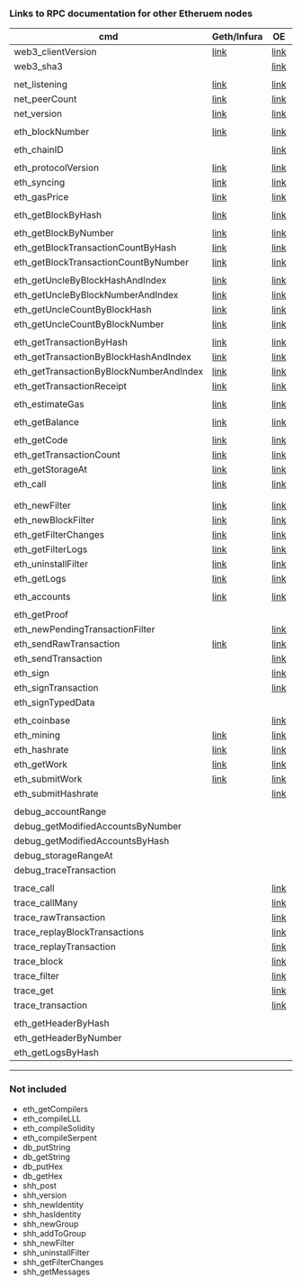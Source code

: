 ### Links to RPC documentation for other Etheruem nodes

| cmd                                     | Geth/Infura                                                                              | OE                                                                                                     | Nether | Besu | Tested |
| --------------------------------------- | ---------------------------------------------------------------------------------------- | ------------------------------------------------------------------------------------------------------ | ------ | ---- | ------ |
| web3_clientVersion                      | [link](https://infura.io/docs/ethereum/json-rpc/web3-clientVersion)                      | [link](https://openethereum.github.io/wiki/JSONRPC-web3-module#web3_clientversion)                     |        |      |        |
| web3_sha3                               |                                                                                          | [link](https://openethereum.github.io/wiki/JSONRPC-web3-module#web3_sha3)                              |        |      |        |
|                                         |                                                                                          |                                                                                                        |        |      |        |
| net_listening                           | [link](https://infura.io/docs/ethereum/json-rpc/net-listening)                           | [link](https://openethereum.github.io/wiki/JSONRPC-net-module#net_listening)                           |        |      |        |
| net_peerCount                           | [link](https://infura.io/docs/ethereum/json-rpc/net-peerCount)                           | [link](https://openethereum.github.io/wiki/JSONRPC-net-module#net_peercount)                           |        |      |        |
| net_version                             | [link](https://infura.io/docs/ethereum/json-rpc/net-version)                             | [link](https://openethereum.github.io/wiki/JSONRPC-net-module#net_version)                             |        |      |        |
|                                         |                                                                                          |                                                                                                        |        |      |        |
| eth_blockNumber                         | [link](https://infura.io/docs/ethereum/json-rpc/eth-blockNumber)                         | [link](https://openethereum.github.io/wiki/JSONRPC-eth-module#eth_blocknumber)                         |        |      |        |
|                                         |                                                                                          |                                                                                                        |        |      |        |
| eth_chainID                             |                                                                                          | [link](https://openethereum.github.io/wiki/JSONRPC-eth-module#eth_chainid)                             |        |      |        |
|                                         |                                                                                          |                                                                                                        |        |      |        |
| eth_protocolVersion                     | [link](https://infura.io/docs/ethereum/json-rpc/eth-protocolVersion)                     | [link](https://openethereum.github.io/wiki/JSONRPC-eth-module#eth_protocolversion)                     |        |      |        |
| eth_syncing                             | [link](https://infura.io/docs/ethereum/json-rpc/eth-syncing)                             | [link](https://openethereum.github.io/wiki/JSONRPC-eth-module#eth_syncing)                             |        |      |        |
| eth_gasPrice                            | [link](https://infura.io/docs/ethereum/json-rpc/eth-gasPrice)                            | [link](https://openethereum.github.io/wiki/JSONRPC-eth-module#eth_gasprice)                            |        |      |        |
|                                         |                                                                                          |                                                                                                        |        |      |        |
| eth_getBlockByHash                      | [link](https://infura.io/docs/ethereum/json-rpc/eth-getBlockByHash)                      | [link](https://openethereum.github.io/wiki/JSONRPC-eth-module#eth_getblockbyhash)                      |        |      |        |
|                                         |                                                                                          |                                                                                                        |        |      |        |
| eth_getBlockByNumber                    | [link](https://infura.io/docs/ethereum/json-rpc/eth-getBlockByNumber)                    | [link](https://openethereum.github.io/wiki/JSONRPC-eth-module#eth_getblockbynumber)                    |        |      |        |
| eth_getBlockTransactionCountByHash      | [link](https://infura.io/docs/ethereum/json-rpc/eth-getBlockTransactionCountByHash)      | [link](https://openethereum.github.io/wiki/JSONRPC-eth-module#eth_getblocktransactioncountbyhash)      |        |      |        |
| eth_getBlockTransactionCountByNumber    | [link](https://infura.io/docs/ethereum/json-rpc/eth-getBlockTransactionCountByNumber)    | [link](https://openethereum.github.io/wiki/JSONRPC-eth-module#eth_getblocktransactioncountbynumber)    |        |      |        |
|                                         |                                                                                          |                                                                                                        |        |      |        |
| eth_getUncleByBlockHashAndIndex         | [link](https://infura.io/docs/ethereum/json-rpc/eth-getUncleByBlockHashAndIndex)         | [link](https://openethereum.github.io/wiki/JSONRPC-eth-module#eth_getunclebyblockhashandindex)         |        |      |        |
| eth_getUncleByBlockNumberAndIndex       | [link](https://infura.io/docs/ethereum/json-rpc/eth-getUncleByBlockNumberAndIndex)       | [link](https://openethereum.github.io/wiki/JSONRPC-eth-module#eth_getunclebyblocknumberandindex)       |        |      |        |
| eth_getUncleCountByBlockHash            | [link](https://infura.io/docs/ethereum/json-rpc/eth-getUncleCountByBlockHash)            | [link](https://openethereum.github.io/wiki/JSONRPC-eth-module#eth_getunclecountbyblockhash)            |        |      |        |
| eth_getUncleCountByBlockNumber          | [link](https://infura.io/docs/ethereum/json-rpc/eth-getUncleCountByBlockNumber)          | [link](https://openethereum.github.io/wiki/JSONRPC-eth-module#eth_getunclecountbyblocknumber)          |        |      |        |
|                                         |                                                                                          |                                                                                                        |        |      |        |
| eth_getTransactionByHash                | [link](https://infura.io/docs/ethereum/json-rpc/eth-getTransactionByHash)                | [link](https://openethereum.github.io/wiki/JSONRPC-eth-module#eth_gettransactionbyhash)                |        |      |        |
| eth_getTransactionByBlockHashAndIndex   | [link](https://infura.io/docs/ethereum/json-rpc/eth-getTransactionByBlockHashAndIndex)   | [link](https://openethereum.github.io/wiki/JSONRPC-eth-module#eth_gettransactionbyblockhashandindex)   |        |      |        |
| eth_getTransactionByBlockNumberAndIndex | [link](https://infura.io/docs/ethereum/json-rpc/eth-getTransactionByBlockNumberAndIndex) | [link](https://openethereum.github.io/wiki/JSONRPC-eth-module#eth_gettransactionbyblocknumberandindex) |        |      |        |
| eth_getTransactionReceipt               | [link](https://infura.io/docs/ethereum/json-rpc/eth-getTransactionReceipt)               | [link](https://openethereum.github.io/wiki/JSONRPC-eth-module#eth_gettransactionreceipt)               |        |      |        |
|                                         |                                                                                          |                                                                                                        |        |      |        |
| eth_estimateGas                         | [link](https://infura.io/docs/ethereum/json-rpc/eth-estimateGas)                         | [link](https://openethereum.github.io/wiki/JSONRPC-eth-module#eth_estimategas)                         |        |      |        |
|                                         |                                                                                          |                                                                                                        |        |      |        |
| eth_getBalance                          | [link](https://infura.io/docs/ethereum/json-rpc/eth-getBalance)                          | [link](https://openethereum.github.io/wiki/JSONRPC-eth-module#eth_getbalance)                          |        |      |        |
|                                         |                                                                                          |                                                                                                        |        |      |        |
| eth_getCode                             | [link](https://infura.io/docs/ethereum/json-rpc/eth-getCode)                             | [link](https://openethereum.github.io/wiki/JSONRPC-eth-module#eth_getcode)                             |        |      |        |
| eth_getTransactionCount                 | [link](https://infura.io/docs/ethereum/json-rpc/eth-getTransactionCount)                 | [link](https://openethereum.github.io/wiki/JSONRPC-eth-module#eth_gettransactioncount)                 |        |      |        |
| eth_getStorageAt                        | [link](https://infura.io/docs/ethereum/json-rpc/eth-getStorageAt)                        | [link](https://openethereum.github.io/wiki/JSONRPC-eth-module#eth_getstorageat)                        |        |      |        |
| eth_call                                | [link](https://infura.io/docs/ethereum/json-rpc/eth-call)                                | [link](https://openethereum.github.io/wiki/JSONRPC-eth-module#eth_call)                                |        |      |        |
|                                         |                                                                                          |                                                                                                        |        |      |        |
|                                         |                                                                                          |                                                                                                        |        |      |        |
| eth_newFilter                           | [link](https://infura.io/docs/ethereum/wss/eth-newFilter)                                | [link](https://openethereum.github.io/wiki/JSONRPC-eth-module#eth_newfilter)                           |        |      |        |
| eth_newBlockFilter                      | [link](https://infura.io/docs/ethereum/wss/eth-newBlockFilter)                           | [link](https://openethereum.github.io/wiki/JSONRPC-eth-module#eth_newblockfilter)                      |        |      |        |
| eth_getFilterChanges                    | [link](https://infura.io/docs/ethereum/wss/eth-getFilterChanges)                         | [link](https://openethereum.github.io/wiki/JSONRPC-eth-module#eth_getfilterchanges)                    |        |      |        |
| eth_getFilterLogs                       | [link](https://infura.io/docs/ethereum/wss/eth-getFilterLogs)                            | [link](https://openethereum.github.io/wiki/JSONRPC-eth-module#eth_getfilterlogs)                       |        |      |        |
| eth_uninstallFilter                     | [link](https://infura.io/docs/ethereum/wss/eth-uninstallFilter)                          | [link](https://openethereum.github.io/wiki/JSONRPC-eth-module#eth_uninstallfilter)                     |        |      |        |
| eth_getLogs                             | [link](https://infura.io/docs/ethereum/json-rpc/eth-getLogs)                             | [link](https://openethereum.github.io/wiki/JSONRPC-eth-module#eth_gellogs)                             |        |      |        |
|                                         |                                                                                          |                                                                                                        |        |      |        |
| eth_accounts                            | [link](https://infura.io/docs/ethereum/json-rpc/eth-accounts)                            | [link](https://openethereum.github.io/wiki/JSONRPC-eth-module#eth_accounts)                            |        |      |        |
|                                         |                                                                                          |                                                                                                        |        |      |        |
| eth_getProof                            |                                                                                          |                                                                                                        |        |      |        |
| eth_newPendingTransactionFilter         |                                                                                          | [link](https://openethereum.github.io/wiki/JSONRPC-eth-module#eth_newpendingtransactionfilter)         |        |      |        |
| eth_sendRawTransaction                  | [link](https://infura.io/docs/ethereum/json-rpc/eth-sendRawTransaction)                  | [link](https://openethereum.github.io/wiki/JSONRPC-eth-module#eth_sendrawtransaction)                  |        |      |        |
| eth_sendTransaction                     |                                                                                          | [link](https://openethereum.github.io/wiki/JSONRPC-eth-module#eth_sendtransaction)                     |        |      |        |
| eth_sign                                |                                                                                          | [link](https://openethereum.github.io/wiki/JSONRPC-eth-module#eth_sign)                                |        |      |        |
| eth_signTransaction                     |                                                                                          | [link](https://openethereum.github.io/wiki/JSONRPC-eth-module#eth_signtransaction)                     |        |      |        |
| eth_signTypedData                       |                                                                                          |                                                                                                        |        |      |        |
|                                         |                                                                                          |                                                                                                        |        |      |        |
| eth_coinbase                            |                                                                                          | [link](https://openethereum.github.io/wiki/JSONRPC-eth-module#eth_coinbase)                            |        |      |        |
| eth_mining                              | [link](https://infura.io/docs/ethereum/json-rpc/eth-mining)                              | [link](https://openethereum.github.io/wiki/JSONRPC-eth-module#eth_mining)                              |        |      |        |
| eth_hashrate                            | [link](https://infura.io/docs/ethereum/json-rpc/eth-hashrate)                            | [link](https://openethereum.github.io/wiki/JSONRPC-eth-module#eth_hashrate)                            |        |      |        |
| eth_getWork                             | [link](https://infura.io/docs/ethereum/json-rpc/eth-getWork)                             | [link](https://openethereum.github.io/wiki/JSONRPC-eth-module#eth_getwork)                             |        |      |        |
| eth_submitWork                          | [link](https://infura.io/docs/ethereum/json-rpc/eth-submitWork)                          | [link](https://openethereum.github.io/wiki/JSONRPC-eth-module#eth_submitwork)                          |        |      |        |
| eth_submitHashrate                      |                                                                                          | [link](https://openethereum.github.io/wiki/JSONRPC-eth-module#eth_submithashrate)                      |        |      |        |
|                                         |                                                                                          |                                                                                                        |        |      |        |
| debug_accountRange                      |                                                                                          |                                                                                                        |        |      |        |
| debug_getModifiedAccountsByNumber       |                                                                                          |                                                                                                        |        |      |        |
| debug_getModifiedAccountsByHash         |                                                                                          |                                                                                                        |        |      |        |
| debug_storageRangeAt                    |                                                                                          |                                                                                                        |        |      |        |
| debug_traceTransaction                  |                                                                                          |                                                                                                        |        |      |        |
|                                         |                                                                                          |                                                                                                        |        |      |        |
| trace_call                              |                                                                                          | [link](https://openethereum.github.io/wiki/JSONRPC-trace-module#trace_call)                            |        |      |        |
| trace_callMany                          |                                                                                          | [link](https://openethereum.github.io/wiki/JSONRPC-trace-module#trace_callmany)                        |        |      |        |
| trace_rawTransaction                    |                                                                                          | [link](https://openethereum.github.io/wiki/JSONRPC-trace-module#trace_rawtransaction)                  |        |      |        |
| trace_replayBlockTransactions           |                                                                                          | [link](https://openethereum.github.io/wiki/JSONRPC-trace-module#trace_replayblocktransactions)         |        |      |        |
| trace_replayTransaction                 |                                                                                          | [link](https://openethereum.github.io/wiki/JSONRPC-trace-module#trace_replaytransaction)              |        |      |        |
| trace_block                             |                                                                                          | [link](https://openethereum.github.io/wiki/JSONRPC-trace-module#trace_block)                           |        |      |        |
| trace_filter                            |                                                                                          | [link](https://openethereum.github.io/wiki/JSONRPC-trace-module#trace_filter)                          |        |      |        |
| trace_get                               |                                                                                          | [link](https://openethereum.github.io/wiki/JSONRPC-trace-module#trace_get)                             |        |      |        |
| trace_transaction                       |                                                                                          | [link](https://openethereum.github.io/wiki/JSONRPC-trace-module#trace_transaction)                     |        |      |        |
|                                         |                                                                                          |                                                                                                        |        |      |        |
| eth_getHeaderByHash                     |                                                                                          |                                                                                                        |        |      |        |
| eth_getHeaderByNumber                   |                                                                                          |                                                                                                        |        |      |        |
| eth_getLogsByHash                       |                                                                                          |                                                                                                        |        |      |        |

---

### Not included

- eth_getCompilers
- eth_compileLLL
- eth_compileSolidity
- eth_compileSerpent
- db_putString
- db_getString
- db_putHex
- db_getHex
- shh_post
- shh_version
- shh_newIdentity
- shh_hasIdentity
- shh_newGroup
- shh_addToGroup
- shh_newFilter
- shh_uninstallFilter
- shh_getFilterChanges
- shh_getMessages
